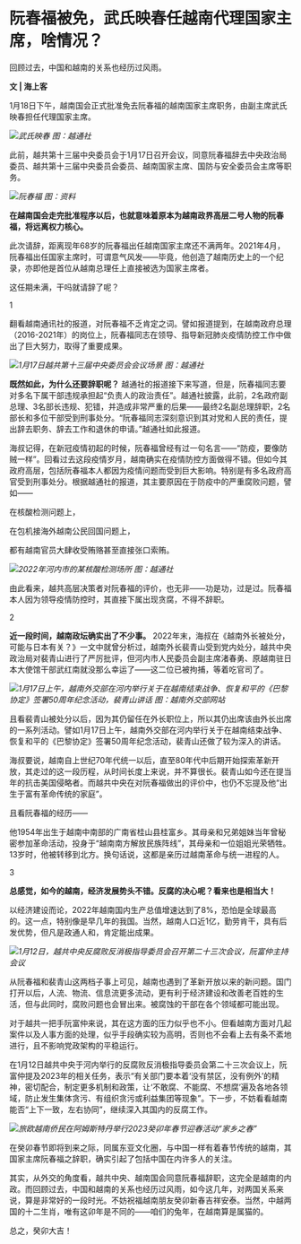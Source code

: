 # 阮春福被免，武氏映春任越南代理国家主席，啥情况？

回顾过去，中国和越南的关系也经历过风雨。

**文 | 海上客**

1月18日下午，越南国会正式批准免去阮春福的越南国家主席职务，由副主席武氏映春担任代理国家主席。

![](https://inews.gtimg.com/newsapp_bt/0/15618891724/1000)_武氏映春 图：越通社_

此前，越共第十三届中央委员会于1月17日召开会议，同意阮春福辞去中央政治局委员、越共第十三届中央委员会委员、越南国家主席、国防与安全委员会主席等职务。

![](https://inews.gtimg.com/newsapp_bt/0/15618891743/1000)_阮春福 图：资料_

**在越南国会走完批准程序以后，也就意味着原本为越南政界高层二号人物的阮春福，将远离权力核心。**

此次请辞，距离现年68岁的阮春福出任越南国家主席还不满两年。2021年4月，阮春福出任国家主席时，可谓意气风发——毕竟，他创造了越南历史上的一个纪录，亦即他是首位从越南总理任上直接被选为国家主席者。

这任期未满，干吗就请辞了呢？

1

翻看越南通讯社的报道，对阮春福不乏肯定之词。譬如报道提到，在越南政府总理（2016-2021年）的岗位上，阮春福同志在领导、指导新冠肺炎疫情防控工作中做出了巨大努力，取得了重要成果。

![](https://inews.gtimg.com/newsapp_bt/0/15618891745/1000)_1月17日越共第十三届中央委员会会议场景
图：越通社_

**既然如此，为什么还要辞职呢？**
越通社的报道接下来写道，但是，阮春福同志要对多名下属干部违规承担起“负责人的政治责任”。越通社披露，此前，2名政府副总理、3名部长违规、犯错，并造成非常严重的后果——最终2名副总理辞职，2名部长和多位干部受到刑事处分。“阮春福同志深刻意识到其对党和人民的责任，提出辞去职务、辞去工作和退休的申请。”越通社如此报道。

海叔记得，在新冠疫情初起的时候，阮春福曾经有过一句名言——“防疫，要像防贼一样”。回看过去这段疫情岁月，越南确实在疫情防控方面做得不错。但如今其政府高层，包括阮春福本人都因为疫情问题而受到巨大影响。特别是有多名政府高官受到刑事处分。根据越通社的报道，其主要原因在于防疫中的严重腐败问题，譬如——

在核酸检测问题上，

在包机接海外越南公民回国问题上，

都有越南官员大肆收受贿赂甚至直接张口索贿。

![](https://inews.gtimg.com/newsapp_bt/0/15618892002/1000)_2022年河内市的某核酸检测场所
图：越通社_

由此看来，越共高层决策者对阮春福的评价，也无非——功是功，过是过。阮春福本人因为领导疫情防控时，其直接下属出现贪腐，不得不辞职。

2

**近一段时间，越南政坛确实出了不少事。**
2022年末，海叔在《越南外长被处分，可能与日本有关？》一文中就曾分析过，越南外长裴青山受到党内处分，越共中央政治局对裴青山进行了严厉批评，但河内市人民委员会副主席渚春勇、原越南驻日本大使馆干部武红南就没那么幸运了——这二位已被拘捕，等着吃官司了。

![](https://inews.gtimg.com/newsapp_bt/0/15618892027/1000)_1月17日上午，越南外交部在河内举行关于在越南结束战争、恢复和平的《巴黎协定》签署50周年纪念活动，裴青山讲话
图：越南外交部网站_

且看裴青山被处分以后，因为其仍留任在外长职位上，所以其仍出席该由外长出席的一系列活动。譬如1月17日上午，越南外交部在河内举行关于在越南结束战争、恢复和平的《巴黎协定》签署50周年纪念活动，裴青山还做了较为深入的讲话。

海叔要说，越南自上世纪70年代统一以后，直至80年代中后期开始探索革新开放，其走过的这一段历程，从时间长度上来说，并不算很长。裴青山如今还在提当年的抗击美国侵略者。而越共中央在对阮春福做出的评价中，也仍不忘提及他“出生于富有革命传统的家庭”。

且看阮春福的经历——

他1954年出生于越南中南部的广南省桂山县桂富乡。其母亲和兄弟姐妹当年曾秘密参加革命活动，投身于“越南南方解放民族阵线”，其母亲和一位姐姐光荣牺牲。13岁时，他被转移到北方。换句话说，这都是亲历过越南革命与统一进程的人。

3

**总感觉，如今的越南，经济发展势头不错。反腐的决心呢？看来也是相当大！**

以经济建设而论，2022年越南国内生产总值增速达到了8%，恐怕是全球最高的。这一点，特别像是早几年的我国。当然，越南人口近1亿，勤劳肯干，具有后发优势，但凡是政通人和，肯定能出成果。

![](https://inews.gtimg.com/newsapp_bt/0/15618892031/1000)_1月12日，越共中央反腐败反消极指导委员会召开第二十三次会议，阮富仲主持会议_

从阮春福和裴青山这两档子事上可见，越南也遇到了革新开放以来的新问题。国门打开以后，人流、物流、信息流更多流动，更有利于经济建设和改善老百姓的生活，但与此同时，腐败问题也会冒出来。被腐蚀的干部在各个领域都可能出现。

对于越共一把手阮富仲来说，其在这方面的压力似乎也不小。但看越南方面对几起案件以及人事方面的处理，似乎手段确实较为高明，否则也不会看上去有条不紊地进行，且不影响党政架构的平稳运行。

在1月12日越共中央于河内举行的反腐败反消极指导委员会第二十三次会议上，阮富仲提及2023年的相关任务，表示“有关部门要本着‘没有禁区，没有例外’的精神，密切配合，制定更多机制和政策，让‘不敢腐、不能腐、不想腐’遍及各地各领域，防止发生集体贪污、有组织贪污或利益集团等现象”。下一步，不妨看看越南能否“上下一致，左右协同”，继续深入其国内的反腐工作。

![](https://inews.gtimg.com/newsapp_bt/0/15618892221/1000)_旅欧越南侨民在阿姆斯特丹举行2023癸卯年春节迎春活动“家乡之春”_

在癸卯春节即将到来之际，同属东亚文化圈，与中国一样有着春节传统的越南，其国家主席阮春福之辞职，确实引起了包括中国在内许多人的关注。

其实，从外交的角度看，越共中央、越南国会同意阮春福辞职，这完全是越南的内政。而回顾过去，中国和越南的关系也经历过风雨，如今这几年，对两国关系来说，算是非常好的一段时光。不妨祝福越南朋友癸卯新春吉祥安泰。当然，中越两国的十二生肖，唯有这卯年是不同的——咱们的兔年，在越南算是属猫的。

总之，癸卯大吉！


